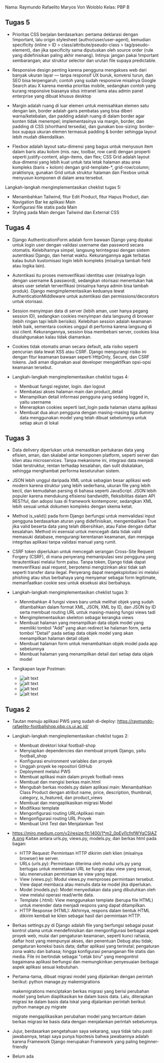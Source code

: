 Nama: Raymundo Rafaelito Maryos Von Woloblo
Kelas: PBP B
## Tugas 5
- Prioritas CSS berjalan berdasarkan: pertama deklarasi dengan !important, lalu origin stylesheet (author/user/user-agent), kemudian specificity (inline > ID > class/attribute/pseudo-class > tag/pseudo-element), dan jika specificity sama diputuskan oleh source order (rule yang didefinisikan paling akhir menang). Intinya: jangan pakai !important sembarangan; atur struktur selector dan urutan file supaya predictable.

- Responsive design penting karena pengguna mengakses web dari banyak ukuran layar — tanpa responsif UX buruk, konversi turun, dan SEO bisa terpengaruh; contoh yang sudah responsive misalnya Google Search atau X karena mereka prioritas mobile, sedangkan contoh yang kurang responsive biasanya situs intranet lama atau admin panel enterprise yang dibuat khusus desktop

- Margin adalah ruang di luar elemen untuk memisahkan elemen satu dengan lain, border adalah garis pembatas yang bisa diberi warna/ketebalan, dan padding adalah ruang di dalam border agar konten tidak menempel; implementasinya via margin, border, dan padding di CSS (shorthand tersedia), dan gunakan box-sizing: border-box supaya ukuran elemen termasuk padding & border sehingga layout lebih mudah dikendalikan.

- Flexbox adalah layout satu-dimensi yang bagus untuk menyusun item dalam baris atau kolom (mis. nav, toolbar, row card) dengan properti seperti justify-content, align-items, dan flex; CSS Grid adalah layout dua-dimensi yang lebih kuat untuk tata letak halaman atau area kompleks (baris + kolom) dengan grid-template-*, grid-row/column; praktisnya, gunakan Grid untuk struktur halaman dan Flexbox untuk menyusun komponen di dalam area tersebut.

Langkah-langkah mengimplementasikan cheklist tugas 5:
  - Menambahkan Tailwind, fitur Edit Product, fitur Hapus Product, dan Navigation Bar ke aplikasi Main
  - Konfigurasi file statis pada Main
  - Styling pada Main dengan Tailwind dan External CSS

## Tugas 4
- Django AuthenticationForm adalah form bawaan Django yang dipakai untuk login user dengan validasi username dan password secara otomatis. Kelebihannya simpel, langsung terintegrasi dengan sistem autentikasi Django, dan hemat waktu. Kekurangannya agak terbatas kalau butuh kustomisasi login lebih kompleks (misalnya tambah field atau logika lain).

- Autentikasi itu proses memverifikasi identitas user (misalnya login dengan username & password), sedangkan otorisasi menentukan hak akses user setelah terverifikasi (misalnya hanya admin bisa tambah produk). Django mengimplementasikan keduanya lewat AuthenticationMiddleware untuk autentikasi dan permissions/decorators untuk otorisasi.

- Session menyimpan data di server (lebih aman, user hanya pegang session ID), sedangkan cookies menyimpan data langsung di browser (lebih ringan tapi lebih berisiko). Kelebihan session adalah keamanan lebih baik, sementara cookies unggul di performa karena langsung di sisi client. Kekurangannya, session bisa membebani server, cookies bisa disalahgunakan kalau tidak diamankan.

- Cookies tidak otomatis aman secara default, ada risiko seperti pencurian data lewat XSS atau CSRF. Django mengurangi risiko ini dengan fitur keamanan bawaan seperti HttpOnly, Secure, dan CSRF tokens. Jadi aman digunakan asal developer mengaktifkan opsi-opsi keamanan tersebut.

- Langkah-langkah mengimplementasikan cheklist tugas 4:
  - Membuat fungsi register, login. dan logout
  - Membatasi akses halaman main dan product_detail
  - Menampilkan detail informasi pengguna yang sedang logged in, yaitu username
  - Menerapkan cookies seperti last_login pada halaman utama aplikasi
  - Membuat dua akun pengguna dengan masing-masing tiga dummy data menggunakan model yang telah dibuat sebelumnya untuk setiap akun di lokal

## Tugas 3
- Data delivery diperlukan untuk memastikan pertukaran data yang efisien, aman, dan skalabel antar komponen platform, seperti server dan klien atau microservices. Tanpa mekanisme ini, integrasi data menjadi tidak terstruktur, rentan terhadap kesalahan, dan sulit diskalakan, sehingga menghambat performa keseluruhan sistem.

- JSON lebih unggul daripada XML untuk sebagian besar aplikasi web modern karena struktur yang lebih sederhana, ukuran file yang lebih kecil, dan kemudahan parsing di bahasa seperti JavaScript. JSON lebih populer karena mendukung efisiensi bandwidth, fleksibilitas dalam API RESTful, dan adopsi luas di framework kontemporer, sedangkan XML lebih sesuai untuk dokumen kompleks dengan skema ketat.

- Method is_valid() pada form Django berfungsi untuk memvalidasi input pengguna berdasarkan aturan yang didefinisikan, mengembalikan True jika valid beserta data yang telah dibersihkan, atau False dengan daftar kesalahan. Method ini esensial untuk mencegah data tidak valid memasuki database, mengurangi kerentanan keamanan, dan menjaga integritas aplikasi tanpa validasi manual yang rumit.

- CSRF token diperlukan untuk mencegah serangan Cross-Site Request Forgery (CSRF), di mana penyerang memanipulasi sesi pengguna yang terautentikasi melalui form palsu. Tanpa token, Django tidak dapat memverifikasi asal request, berpotensi mengizinkan aksi tidak sah seperti transfer dana ilegal. Penyerang dapat mengeksploitasi ini melalui phishing atau situs berbahaya yang menyamar sebagai form legitimate, memanfaatkan cookie sesi untuk eksekusi aksi berbahaya.

- Langkah-langkah mengimplementasikan cheklist tugas 3:
  - Menmbahkan 4 fungsi views baru untuk melihat objek yang sudah ditambahkan dalam format XML, JSON, XML by ID, dan JSON by ID serta membuat routing URL untuk masing-masing fungsi views tadi
  - Mengimplementasikan skeleton sebagai kerangka views
  - Membuat halaman yang menampilkan data objek model yang memiliki tombol "Add" yang akan redirect ke halaman form, serta tombol "Detail" pada setiap data objek model yang akan menampilkan halaman detail objek
  - Membuat halaman form untuk menambahkan objek model pada app sebelumnya
  - Membuat halaman yang menampilkan detail dari setiap data objek model

- Tangkapan layar Postman:
  - ![alt text](xml.png)
  - ![alt text](json.png)
  - ![alt text](xml_by_id.png)
  - ![alt text](json_by_id.png)

## Tugas 2
- Tautan menuju aplikasi PWS yang sudah di-deploy: https://raymundo-rafaelito-footballshop.pbp.cs.ui.ac.id/

- Langkah-langkah mengimplementasikan cheklist tugas 2:
    - Membuat direktori lokal football-shop 
    - Menyiapkan dependencies dan membuat proyek Django, yaitu football_shop
    - Konfigurasi environment variables dan proyek
    - Unggah proyek ke repositori GitHub
    - Deployment melalui PWS
    - Membuat aplikasi main dalam proyek football-news
    - Membuat dan mengisi berkas main.html
    - Mengubah berkas models.py dalam aplikasi main: Menambahkan Class Product dengan atribut name, price, description, thumbnail, category, is_featured, dan product_views
    - Membuat dan mengaplikasikan migrasi Model
    - Modifikasi template
    - Mengonfigurasi routing URLrAplikasi main
    - Mengonfigurasi routing URL Proyek
    - Membuat Unit Test dan Menjalankan Test

- https://miro.medium.com/v2/resize:fit:1400/1*m2_0pEyl1cfnfWYgCSlAZA.png
  Kaitan antara urls.py, views.py, models.py, dan berkas html pada bagan:
  - HTTP Request: Permintaan HTTP dikirim oleh klien (misalnya browser) ke server.
  - URLs (urls.py): Permintaan diterima oleh modul urls.py yang bertugas untuk memetakan URL ke fungsi atau view yang sesuai, lalu meneruskan permintaan ke view yang tepat.
  - View (views.py): Modul views.py memproses permintaan tersebut. View dapat membaca atau menulis data ke model jika diperlukan.
  - Model (models.py): Model menyediakan data yang dibutuhkan oleh view melalui operasi read/write data.
  - Template (<namafile>.html): View menggunakan template (berupa file HTML) untuk merender data menjadi respons yang dapat ditampilkan.
  - HTTP Response (HTML): Akhirnya, respons dalam bentuk HTML dikirim kembali ke klien sebagai hasil dari permintaan HTTP.

- Berkas settings.py di Django adalah file yang berfungsi sebagai pusat kontrol utama untuk mendefinisikan dan mengonfigurasi berbagai aspek proyek web, mulai dari pengaturan keamanan, seperti kunci rahasia, daftar host yang mempunyai akses, dan penentuan Debug atau tidak; pengaturan koneksi basis data; daftar aplikasi yang terinstal; pengaturan zona waktu dan bahasa; hingga konfigurasi penanganan file statis dan media. File ini bertindak sebagai "cetak biru" yang mengontrol bagaimana aplikasi berfungsi dan memungkinkan penyesuaian berbagai aspek aplikasi sesuai kebutuhan.

- Pertama-tama, dibuat migrasi model yang dijalankan dengan perintah berikut: python manage.py makemigrations

  makemigrations menciptakan berkas migrasi yang berisi perubahan model yang belum diaplikasikan ke dalam basis data. Lalu, diterapkan migrasi ke dalam basis data lokal yang dijalankan perintah berikut: python manage.py migrate

  migrate mengaplikasikan perubahan model yang tercantum dalam berkas migrasi ke basis data dengan menjalankan perintah sebelumnya.

- Jujur, berdasarkan pengetahuan saya sekarang, saya tidak tahu pasti jawabannya, tetapi saya punya hipotesis bahwa jawabannya adalah karena Framework Django merupakan Framework yang paling beginner-friendly

- Belum ada